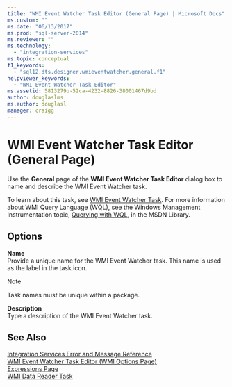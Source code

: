 ```yaml
---
title: "WMI Event Watcher Task Editor (General Page) | Microsoft Docs"
ms.custom: ""
ms.date: "06/13/2017"
ms.prod: "sql-server-2014"
ms.reviewer: ""
ms.technology: 
  - "integration-services"
ms.topic: conceptual
f1_keywords: 
  - "sql12.dts.designer.wmieventwatcher.general.f1"
helpviewer_keywords: 
  - "WMI Event Watcher Task Editor"
ms.assetid: 5813279b-52ca-4232-8826-38001467d9bd
author: douglaslms
ms.author: douglasl
manager: craigg
---
```

# WMI Event Watcher Task Editor (General Page)
  Use the **General** page of the **WMI Event Watcher Task Editor** dialog box to name and describe the WMI Event Watcher task.  
  
 To learn about this task, see [WMI Event Watcher Task](control-flow/wmi-event-watcher-task.md). For more information about WMI Query Language (WQL), see the Windows Management Instrumentation topic, [Querying with WQL](https://go.microsoft.com/fwlink/?LinkId=79045), in the MSDN Library.  
  
## Options  
 **Name**  
 Provide a unique name for the WMI Event Watcher task. This name is used as the label in the task icon.  
  
> [!NOTE]  
>  Task names must be unique within a package.  
  
 **Description**  
 Type a description of the WMI Event Watcher task.  
  
## See Also  
 [Integration Services Error and Message Reference](../../2014/integration-services/integration-services-error-and-message-reference.md)   
 [WMI Event Watcher Task Editor &#40;WMI Options Page&#41;](../../2014/integration-services/wmi-event-watcher-task-editor-wmi-options-page.md)   
 [Expressions Page](expressions/expressions-page.md)   
 [WMI Data Reader Task](control-flow/wmi-data-reader-task.md)  
  
  
